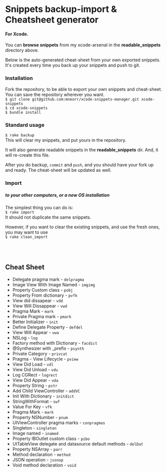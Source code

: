 # Snippets backup-import & Cheatsheet generator
#### For Xcode.
You can __browse snippets__ from my xcode-arsenal in the __readable_snippets__ directory above.

Below is the auto-generated cheat-sheet from your own exported snippets.
It's created every time you back up your snippets and push to git.

### Installation
Fork the repository, to be able to export your own snippets and cheat-sheet. <br>
You can save the repository wherever you want. <br>
`$ git clone git@github.com:mneorr/xcode-snippets-manager.git xcode-snippets` <br>
`$ cd xcode-snippets` <br>
`$ bundle install`

### Standard usage
``$ rake backup`` <br>
This will clear my snippets, and put yours in the repository.

It will also generate readable snippets in the __readable_snippets__ dir.
And, it will re-create this file.

After you do backup, `commit` and `push`, and you should have your fork up and ready.
The cheat-sheet will be updated as well.

### Import
##### to your other computers, or a new OS installation
The simplest thing you can do is:
<br>
`$ rake import`
<br>
It should not duplicate the same snippets.

However, if you want to clear the existing snippets, and use the fresh ones, you may want to use <br>
`$ rake clean_import`

<br><br>

## Cheat Sheet
		
* Delegate pragma mark - `delpragma`
* Image View With Image Named - `imgimg`
* Property Custom class - `pobj`
* Property From dictionary - `pvfk`
* View did dissapear - `vdd`
* View Will Dissappear - `vwd`
* Pragma Mark - `mark`
* Private Pragma mark - `pmark`
* Better Initializer - `init`
* Define Delegate Property - `defdel`
* View Will Appear - `vwa`
* NSLog - `log`
* Factory method with Dictionary - `facdict`
* @Synthesizer with _prefix - `psynth`
* Private Category - `privcat`
* Pragma - View Lifecycle - `pview`
* View Did Load - `vdl`
* View Did Unload - `vdu`
* Log CGRect - `logrect`
* View Did Appear - `vda`
* Property String - `pstr`
* Add Child ViewController - `addVC`
* Init With Dictionary - `initdict`
* StringWithFormat - `swf`
* Value For Key - `vfk`
* Pragma Mark - `mark`
* Property NSNumber - `pnum`
* UIViewController pragma marks - `conpragmas`
* Singleton - `singleton`
* Image named - `inamed`
* Property IBOutlet custom class - `pibo`
* UITableView delegate and datasource default methods - `delDat`
* Property NSArray - `parr`
* Method declaration - `method`
* JSON operation - `jsonop`
* Void method declaration - `void`
